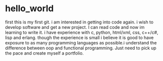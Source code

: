 # hello_world
first
this is my first git. i am interested in getting into code again. i wish to develop software and get a new project. I can read code and now im learning to write it. i have experience with c, python, html/xml, css, c++/c#, lisp and erlang. though the experience is small i believe it is good to have exposure to as many programming languages as possible.i understand the difference between oop and functional programming. Just need to pick up the pace and create myself a portfolio.
